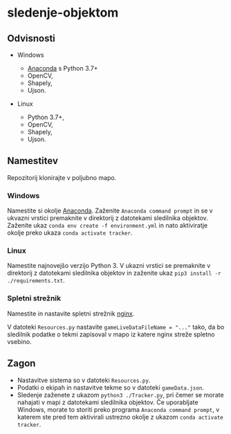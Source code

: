 # sledenje-objektom

## Odvisnosti
* Windows
  * [Anaconda](https://www.anaconda.com/) s Python 3.7+
  * OpenCV,
  * Shapely,
  * Ujson.
  
* Linux
  * Python 3.7+,
  * OpenCV,
  * Shapely,
  * Ujson.
  
## Namestitev
Repozitorij klonirajte v poljubno mapo. 

### Windows
Namestite si okolje [Anaconda](https://www.anaconda.com/). Zaženite `Anaconda command prompt` in se v ukvazni vrstici premaknite v direktorij z datotekami sledilnika objektov. Zaženite ukaz `conda env create -f environment.yml` in nato aktiviratje okolje preko ukaza `conda activate tracker`.

### Linux
Namestite najnovejšo verzijo Python 3. V ukazni vrstici se premaknite v direktorij z datotekami sledilnika objektov in zaženite ukaz `pip3 install -r ./requirements.txt`.

### Spletni strežnik
Namestite in nastavite spletni strežnik [nginx](https://nginx.org/en/).

V datoteki `Resources.py` nastavite `gameLiveDataFileName = "..."` tako, da bo sledilnik podatke o tekmi zapisoval v mapo iz katere nginx streže spletno vsebino.

## Zagon
* Nastavitve sistema so v datoteki `Resources.py`.
* Podatki o ekipah in nastavitve tekme so v datoteki `gameData.json`.
* Sledenje zaženete z ukazom `python3 ./Tracker.py`, pri čemer se morate nahajati v mapi z datotekami sledilnika objektov. Če uporabljate Windows, morate to storiti preko programa `Anaconda command prompt`, v katerem ste pred tem aktivirali ustrezno okolje z ukazom `conda activate tracker`. 
